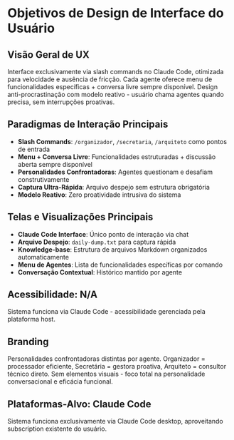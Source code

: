 # Objetivos de Design de Interface do Usuário

## Visão Geral de UX

Interface exclusivamente via slash commands no Claude Code, otimizada para velocidade e ausência de fricção. Cada agente oferece menu de funcionalidades específicas + conversa livre sempre disponível. Design anti-procrastinação com modelo reativo - usuário chama agentes quando precisa, sem interrupções proativas.

## Paradigmas de Interação Principais

- **Slash Commands**: `/organizador`, `/secretaria`, `/arquiteto` como pontos de entrada
- **Menu + Conversa Livre**: Funcionalidades estruturadas + discussão aberta sempre disponível
- **Personalidades Confrontadoras**: Agentes questionam e desafiam construtivamente
- **Captura Ultra-Rápida**: Arquivo despejo sem estrutura obrigatória
- **Modelo Reativo**: Zero proatividade intrusiva do sistema

## Telas e Visualizações Principais

- **Claude Code Interface**: Único ponto de interação via chat
- **Arquivo Despejo**: `daily-dump.txt` para captura rápida
- **Knowledge-base**: Estrutura de arquivos Markdown organizados automaticamente
- **Menu de Agentes**: Lista de funcionalidades específicas por comando
- **Conversação Contextual**: Histórico mantido por agente

## Acessibilidade: N/A

Sistema funciona via Claude Code - acessibilidade gerenciada pela plataforma host.

## Branding

Personalidades confrontadoras distintas por agente. Organizador = processador eficiente, Secretária = gestora proativa, Arquiteto = consultor técnico direto. Sem elementos visuais - foco total na personalidade conversacional e eficácia funcional.

## Plataformas-Alvo: Claude Code

Sistema funciona exclusivamente via Claude Code desktop, aproveitando subscription existente do usuário.
